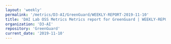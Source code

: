 ```yaml
---
layout: 'weekly'
permalink: '/metrics/D3-AI/GreenGuard/WEEKLY-REPORT-2019-11-10'
title: 'DAI Lab OSS Metrics Metrics report for GreenGuard | WEEKLY-REPORT-2019-11-10'
organization: 'D3-AI'
repository: 'GreenGuard'
current_date: '2019-11-10'
---
```

